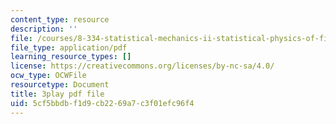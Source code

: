 ```yaml
---
content_type: resource
description: ''
file: /courses/8-334-statistical-mechanics-ii-statistical-physics-of-fields-spring-2014/5cf5bbdbf1d9cb2269a7c3f01efc96f4_NLKJdcb1E5I.pdf
file_type: application/pdf
learning_resource_types: []
license: https://creativecommons.org/licenses/by-nc-sa/4.0/
ocw_type: OCWFile
resourcetype: Document
title: 3play pdf file
uid: 5cf5bbdb-f1d9-cb22-69a7-c3f01efc96f4
---
```

